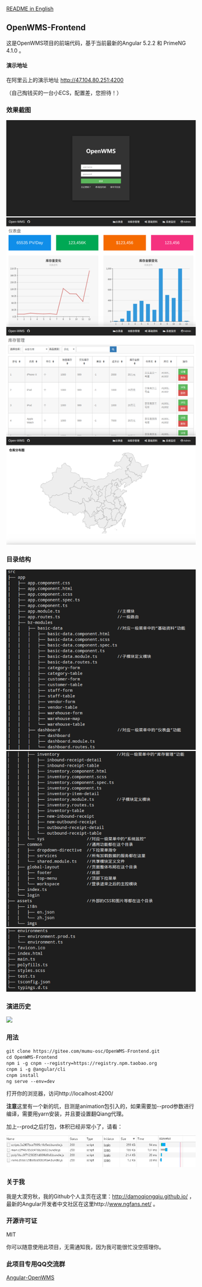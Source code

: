 <a href="./README.md" target="_blank">README in English</a>

## OpenWMS-Frontend

这是OpenWMS项目的前端代码，基于当前最新的Angular 5.2.2 和 PrimeNG 4.1.0 。

#### 演示地址

在阿里云上的演示地址 http://47.104.80.251:4200

（自己掏钱买的一台小ECS，配置差，您担待！）

### 效果截图

<img src="./src/assets/imgs/login.png">

<img src="./src/assets/imgs/dashboard.png">

<img src="./src/assets/imgs/inventory.png">

<img src="./src/assets/imgs/map.png">

### 目录结构

<img src="./src/assets/imgs/dir1.png">

<img src="./src/assets/imgs/dir2.png">

<img src="./src/assets/imgs/dir3.png">

### 演进历史

<img src="./src/assets/imgs/OpenWMS.gif">

### 用法

    git clone https://gitee.com/mumu-osc/OpenWMS-Frontend.git
    cd OpenWMS-Frontend
    npm i -g cnpm --registry=https://registry.npm.taobao.org
    cnpm i -g @angular/cli
    cnpm install
    ng serve --env=dev

打开你的浏览器，访问http://localhost:4200/

**注意**这里有一个新的坑，目测是animation包引入的，如果需要加--prod参数进行编译，需要用yarn安装，并且要设置翻Qiang代理。

加上--prod之后打包，体积已经非常小了，请看：

<img src="./src/assets/imgs/network.png">

### 关于我

我是大漠穷秋，我的Github个人主页在这里：http://damoqiongqiu.github.io/ ，最新的Angular开发者中文社区在这里http://www.ngfans.net/ 。

### 开源许可证

 MIT

 你可以随意使用此项目，无需通知我，因为我可能很忙没空搭理你。

### 此项目专用QQ交流群

<a target="_blank" href="//shang.qq.com/wpa/qunwpa?idkey=e13f3165eba410049bc7fd145507ddaf15b5d543398cef62471f3922e1611cd1" class="list-group-item"><i class="fa fa-qq" aria-hidden="true"></i> Angular-OpenWMS</a>
